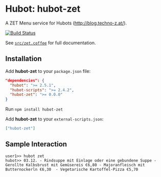 # Hubot: hubot-zet

A ZET Menu service for Hubots (http://blog.techno-z.at/).

[![Build Status](https://travis-ci.org/tholu/hubot-zet.png?branch=master)](https://travis-ci.org/tholu/hubot-zet)

See [`src/zet.coffee`](src/zet.coffee) for full documentation.

## Installation

Add **hubot-zet** to your `package.json` file:

```json
"dependencies": {
  "hubot": ">= 2.5.1",
  "hubot-scripts": ">= 2.4.2",
  "hubot-zet": ">= 0.0.0"
}
```

Run `npm install hubot-zet`

Add **hubot-zet** to your `external-scripts.json`:

```json
["hubot-zet"]
```

## Sample Interaction

```
user1>> hubot zet
hubot>> 03.12. - Rindsuppe mit Einlage oder eine gebundene Suppe - Gerollte Kalbsbrust mit Gemüsereis €6,80 - Majoranfleisch mit Butternockerln €6,30  - Vegetarische Kartoffel-Pizza €5,70
```
